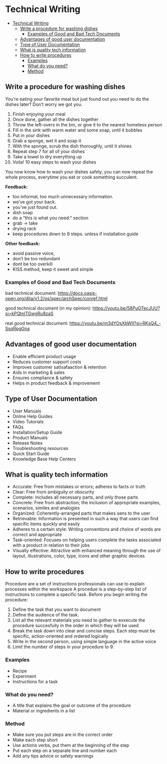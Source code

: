 # Technical Writing

- [Technical Writing](#technical-writing)
  - [Write a procedure for washing dishes](#write-a-procedure-for-washing-dishes)
    - [Examples of Good and Bad Tech Documents](#examples-of-good-and-bad-tech-documents)
  - [Advantages of good user documentation](#advantages-of-good-user-documentation)
  - [Type of User Documentation](#type-of-user-documentation)
  - [What is quality tech information](#what-is-quality-tech-information)
  - [How to write procedures](#how-to-write-procedures)
    - [Examples](#examples)
    - [What do you need?](#what-do-you-need)
    - [Method](#method)

## Write a procedure for washing dishes

You’re eating your favorite meal but just found out you need to do the dishes later? Don’t worry we got you. 

1. Finish enjoying your meal
2. Once done, gather all the dishes together
3. Throw the left-overs in the bin, or give it to the nearest homeless person 
4. Fill in the sink with warm water and some soap, until it bubbles
5. Put in your dishes 
6. Grab a sponge, wet it and soap it
7. With the sponge, scrub the dish thoroughly, until it shines
8. Repeat step 7 for all of your dishes
9. Take a towel to dry everything up
10. Voila! 10 easy steps to wash your dishes

You now know how to wash your dishes safely, you can now repeat the whole process, everytime you eat or cook something succulent.

**Feedback:**

- too informal, too much unnecessary information.
- we’ve got your back.
- you’ve just found out.
- dish soap
- do a “this is what you need:” section
- grab -> take
- drying rack
- keep procedures down to 9 steps. unless if installation guide

**Other feedback:**

- avoid passive voice,
- don’t be too redundant
- dont be too overkill
- KISS method, keep it sweet and simple

### Examples of Good and Bad Tech Documents

bad technical document: https://docs.oasis-open.org/dita/v1.2/os/spec/archSpec/conref.html

good technical document (in my opinion): https://youtu.be/58PuGTecJUU?si=kPQtnITGwgRu8zaS

real good technical document: https://youtu.be/m3dYOsXbWII?si=RKsQ4_-SsqRpgGna

## Advantages of good user documentation

- Enable efficient product usage
- Reduces customer support costs
- Improves customer satisafaaction & retention
- Aids in marketing & sales
- Ensures compliance & safety
- Helps in product feedback & improvement

## Type of User Documentation

- User Manuals
- Online Help Guides
- Video Tutorials
- FAQs
- Installation/Setup Guide
- Product Manuals
- Release Notes
- Troubleshooting resources
- Quick Start Guide
- Knowledge Base Help Centers

## What is quality tech information 

- Accurate: Free from mistakes or errors; adheres to facts or truth
- Clear: Free from ambiguity or obscurity
- Complete: Includes all necessary parts, and only those parts
- Concrete: Free from abstraction; the inclusion of appropriate examples, scenarios, similes and analogies
- Organized: Coherently-arranged parts that makes sens to the user
- Retrievable: Information is presented in such a way that users can find specific items quickly and easily
- Adheres to a certain style: Writing conventions and choice of words are correct and appropriate
- Task-oriented: Focuses on helping users complete the tasks associated with a product in relation to their jobs
- Visually effective: Attractive with enhanced meaning through the use of layout, illustrations, color, type, icons and other graphic devices

## How to write procedures

Procedure are a set of instructions professionals can use to explain processes within the workspace
A procedue is a step-by-step list of instructions to complete a specific task.
Before you begin writing the procedure:

1. Define the task that you want to document
2. Define the audience of the task.
3. List all the relevant materials you need to gather to exxecute the procedure succesfully in the order in which they will be used
4. Break the task down into clear and concise steps. Each step must be specific, action-oriented and ordered logically
5. Write in the second person, using simple language in the active voice
6. Limit the number of steps in your procedure to 9.

### Examples

- Recipe
- Experiment
- Instructions for a task

### What do you need?

- A title that explains the goal or outcome of the procedure
- Material or ingredients in a list

### Method

- Make sure you put steps are in the correct order
- Make each step short
- Use actions verbs, put them at the beginning of the step
- Put each step on a separate line and number each
- Add any tips advice or safety warnings
